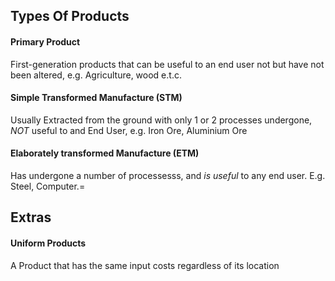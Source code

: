 



## Types Of Products

#### Primary Product
First-generation products that can be useful to an end user not but have not been altered, e.g. Agriculture, wood e.t.c.

#### Simple Transformed Manufacture (STM)
Usually Extracted from the ground with only 1 or 2 processes undergone, *NOT* useful to and End User, e.g. Iron Ore, Aluminium Ore

#### Elaborately transformed Manufacture (ETM)
Has undergone a number of processesss, and *is useful* to any end user. E.g. Steel, Computer.=

## Extras

#### Uniform Products
A Product that has the same input costs regardless of its location
